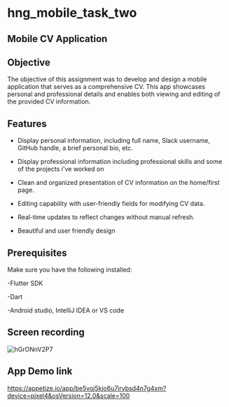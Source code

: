 # hng_mobile_task_two

## Mobile CV Application

## Objective
The objective of this assignment was to develop and design a mobile application that serves as a comprehensive CV. This app showcases personal and professional details and enables both viewing and editing of the provided CV information.

## Features
- Display personal information, including full name, Slack username, GitHub handle, a brief personal bio, etc.

- Display professional information including professional skills and some of the projects i've worked on

- Clean and organized presentation of CV information on the home/first page.

- Editing capability with user-friendly fields for modifying CV data.

- Real-time updates to reflect changes without manual refresh.

- Beautiful and user friendly design

## Prerequisites

Make sure you have the following installed:

-Flutter SDK

-Dart

-Android studio, IntelliJ IDEA or VS code

## Screen recording
![hGrONnV2P7](https://github.com/mustapha-amin/hng_mobile_task_two/assets/70119794/739fd76b-05d0-4a9c-8b6f-93a69e6191fe)

## App Demo link
https://appetize.io/app/be5voj5kjo6u7irybsd4n7g4xm?device=pixel4&osVersion=12.0&scale=100
